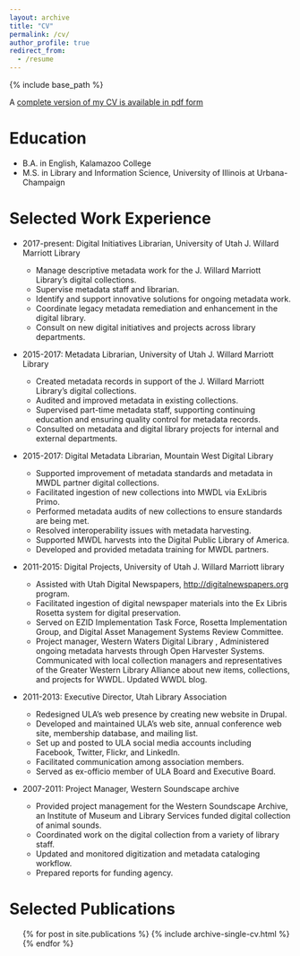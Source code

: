 ```yaml
---
layout: archive
title: "CV"
permalink: /cv/
author_profile: true
redirect_from:
  - /resume
---
```


{% include base_path %}

A [complete version of my CV is available in pdf form](https://github.com/aneatrour/aneatrour.github.io/blob/master/files/annaneatrourcv2019_04.pdf)

Education
======
* B.A. in English, Kalamazoo College
* M.S. in Library and Information Science, University of Illinois at Urbana-Champaign


Selected Work Experience
======
* 2017-present: Digital Initiatives Librarian, University of Utah J. Willard Marriott Library
  * Manage descriptive metadata work for the J. Willard Marriott Library’s digital collections.
  * Supervise metadata staff and librarian.
  * Identify and support innovative solutions for ongoing metadata work.
  * Coordinate legacy metadata remediation and enhancement in the digital library.
  * Consult on new digital initiatives and projects across library departments.

* 2015-2017: Metadata Librarian, University of Utah J. Willard Marriott Library
  * Created metadata records in support of the J. Willard Marriott Library’s digital collections.
  * Audited and improved metadata in existing collections.
  * Supervised part-time metadata staff, supporting continuing education and ensuring quality control for metadata records.
  * Consulted on metadata and digital library projects for internal and external departments.

* 2015-2017: Digital Metadata Librarian, Mountain West Digital Library
  * Supported improvement of metadata standards and metadata in MWDL partner digital collections.
  * Facilitated ingestion of new collections into MWDL via ExLibris Primo.
  * Performed metadata audits of new collections to ensure standards are being met.
  * Resolved interoperability issues with metadata harvesting.
  * Supported MWDL harvests into the Digital Public Library of America.
  * Developed and provided metadata training for MWDL partners.

* 2011-2015: Digital Projects, University of Utah J. Willard Marriott library
  * Assisted with Utah Digital Newspapers, http://digitalnewspapers.org program.
  * Facilitated ingestion of digital newspaper materials into the Ex Libris Rosetta system for digital preservation.
  * Served on EZID Implementation Task Force, Rosetta Implementation Group, and Digital Asset Management Systems Review Committee.
  * Project manager, Western Waters Digital Library ,
    Administered ongoing metadata harvests through Open Harvester Systems.    
    Communicated with local collection managers and representatives of the
    Greater Western Library Alliance about new items, collections, and projects for
    WWDL. Updated WWDL blog.

* 2011-2013: Executive Director, Utah Library Association
  * Redesigned ULA’s web presence by creating new website in Drupal.
  * Developed and maintained ULA’s web site, annual conference web site, membership database, and mailing list.
  * Set up and posted to ULA social media accounts including Facebook, Twitter, Flickr, and LinkedIn.
  * Facilitated communication among association members.
  * Served as ex-officio member of ULA Board and Executive Board.

* 2007-2011: Project Manager, Western Soundscape archive
  * Provided project management for the Western Soundscape Archive, an Institute of Museum and Library Services funded digital collection of animal sounds.
  * Coordinated work on the digital collection from a variety of library staff.
  * Updated and monitored digitization and metadata cataloging workflow.
  * Prepared reports for funding agency.


Selected Publications
======
  <ul>{% for post in site.publications %}
    {% include archive-single-cv.html %}
  {% endfor %}</ul>
